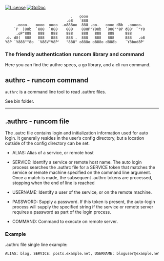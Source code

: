 [![License](https://img.shields.io/badge/license-MIT-blue.svg)](https://opensource.org/licenses/MIT)
[![GoDoc](https://godoc.org/github.com/gotamer/authrc?status.svg)](https://godoc.org/github.com/gotamer/authrc)

```
                              .   oooo
                            .o8   `888
     .oooo.   oooo  oooo  .o888oo  888 .oo.   oooo d8b  .ooooo.
    `P  )88b  `888  `888    888    888P"Y88b  `888""8P d88' `"Y8
     .oP"888   888   888    888    888   888   888     888
.o. d8(  888   888   888    888 .  888   888   888     888   .o8
Y8P `Y888""8o  `V88V"V8P'   "888" o888o o888o d888b    `Y8bod8P'

```
### The friendly authentication runcom library and command

Here you can find the authrc specs, a go library, and a cli run command.

## authrc - runcom command

`authrc` is a command line tool to read .authrc files.

See bin folder.

______

## .authrc - runcom file

The .autrc file contains login and initialization information used for auto login. It generally resides in the user’s config directory, but a location outside of the config directory can be set.

- ALIAS:
    Alias of a service, or remote host

- SERVICE:
    Identify a service or remote host name. The auto login process searches the .authrc file for a SERVICE token that matches the service or remote machine specified on the command line argument. Once a match is made, the subsequent .authrc tokens are processed, stopping when the end of line is reached

- USERNAME:
    Identify a user of the service, or on the remote machine.

- PASSWORD:
    Supply a password. If this token is present, the auto-login process will supply the specified string if the service or remote server requires a password as part of the login process.

- COMMAND:
    Command to execute on remote server.

### Example
.authrc file single line example:
```bash
ALIAS: blog, SERVICE: posts.example.net, USERNAME: bloguser@example.net, PASSWORD: 12345abcd
```

